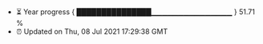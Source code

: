 - ⏳ Year progress { ███████████████▁▁▁▁▁▁▁▁▁▁▁▁▁▁▁ } 51.71 %
- ⏰ Updated on Thu, 08 Jul 2021 17:29:38 GMT

